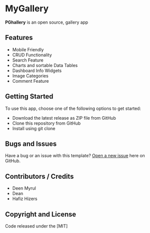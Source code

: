 # MyGallery

**PGhallery** is an open source, gallery app

## Features

* Mobile Friendly
* CRUD Functionality
* Search Feature
* Charts and sortable Data Tables
* Dashboard Info Widgets 
* Image Categories
* Comment Feature


## Getting Started

To use this app, choose one of the following options to get started:

* Download the latest release as ZIP file from GitHub
* Clone this repository from GitHub
* Install using git clone

## Bugs and Issues

Have a bug or an issue with this template? [Open a new issue](https://github.com/secondtruth/startmin/issues) here on GitHub.


## Contributors / Credits

* Deen Myrul
* Dean
* Hafiz Hizers


## Copyright and License

Code released under the [MIT]
